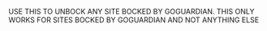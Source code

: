 USE THIS TO UNBOCK ANY SITE BOCKED BY GOGUARDIAN. THIS ONLY WORKS FOR SITES BOCKED BY GOGUARDIAN AND NOT ANYTHING ELSE
